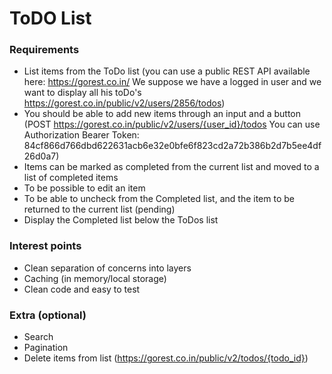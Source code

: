 # ToDO List

### Requirements
- List items from the ToDo list (you can use a public REST API available here: https://gorest.co.in/
We suppose we have a logged in user and we want to display all his toDo's https://gorest.co.in/public/v2/users/2856/todos)
- You should be able to add new items through an input and a button (POST https://gorest.co.in/public/v2/users/{user_id}/todos
You can use Authorization Bearer Token: 84cf866d766dbd622631acb6e32e0bfe6f823cd2a72b386b2d7b5ee4df26d0a7)
- Items can be marked as completed from the current list and moved to a list of completed items
- To be possible to edit an item
- To be able to uncheck from the Completed list, and the item to be returned to the current list (pending)
- Display the Completed list below the ToDos list

### Interest points
- Clean separation of concerns into layers
- Caching (in memory/local storage)
- Clean code and easy to test

### Extra (optional)
- Search
- Pagination
- Delete items from list (https://gorest.co.in/public/v2/todos/{todo_id})

